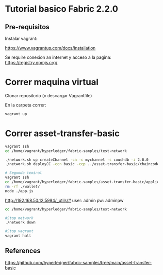 # Tutorial basico Fabric 2.2.0

## Pre-requisitos
Instalar vagrant:

https://www.vagrantup.com/docs/installation

Se require conexion an internet y acceso a la pagina:
https://registry.npmjs.org/

# Correr maquina virtual
Clonar repositorio (o descargar Vagrantfile)

En la carpeta correr:
```bash
vagrant up
```

# Correr asset-transfer-basic

```bash
vagrant ssh
cd /home/vagrant/hyperledger/fabric-samples/test-network

./network.sh up createChannel -ca -c mychannel -s couchdb -i 2.0.0
./network.sh deployCC -ccn basic -ccp ../asset-transfer-basic/chaincode-javascript/ -ccl javascript

```

```bash
# Segundo teminal
vagrant ssh
cd /home/vagrant/hyperledger/fabric-samples/asset-transfer-basic/application-javascript
rm -rf ./wallet/
node ./app.js
```

http://192.168.50.12:5984/_utils/#
user: admin
pw: adminpw

```bash
cd /home/vagrant/hyperledger/fabric-samples/test-network

#Stop network
./network down

#Stop vagrant
vagrant halt
```
## References
https://github.com/hyperledger/fabric-samples/tree/main/asset-transfer-basic